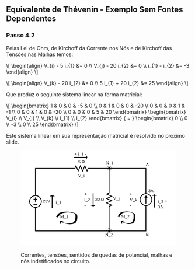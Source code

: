 ## Equivalente de Thévenin - Exemplo Sem Fontes Dependentes

<div class="grid-50-50">
<div class="grid-element regular">

### Passo 4.2

Pelas Lei de Ohm, de Kirchoff da Corrente nos Nós e de Kirchoff das Tensões nas Malhas temos:

<div class="grid-50-50">
<div class="grid-element small">

\\[
\begin{align}
V_{i} - 5 i_{1} &= 0 \\\\
V_{j} - 20 i_{2} &= 0 \\\\
i_{1} - i_{2} &= -3
\end{align}
\\]

</div>
<div class="grid-element small">

\\[
\begin{align}
V_{k} - 20 i_{2} &= 0 \\\\
5 i_{1} + 20 i_{2} &= 25
\end{align}
\\]

</div>

</div>

Que produz o seguinte sistema linear na forma matricial:

<div class="small">

\\[
\begin{bmatrix}
1 & 0 & 0 & -5 & 0 \\\\
0 & 1 & 0 & 0 & -20 \\\\
0 & 0 & 0 & 1 & -1 \\\\
0 & 0 & 1 & 0 & -20 \\\\
0 & 0 & 0 & 5 & 20
\end{bmatrix}
\begin{bmatrix}
V_{i} \\\\
V_{j} \\\\
V_{k} \\\\
i_{1} \\\\
i_{2}
\end{bmatrix}
{ = }
\begin{bmatrix}
0 \\\\
0 \\\\
-3 \\\\
0 \\\\
25
\end{bmatrix}
\\]

</div>

Este sistema linear em sua representação matricial é resolvido no próximo slide.

</div>
<div class="grid-element normal">

<figure>

<!-- _class: transparent -->
![](./img/thevenin-exemplo-1-passo-4-2-2.svg)

<figcaption>

Correntes, tensões, sentidos de quedas de potencial, malhas e nós indetificados no circuito.

</figcaption>

</figure>

</div>
</div>
